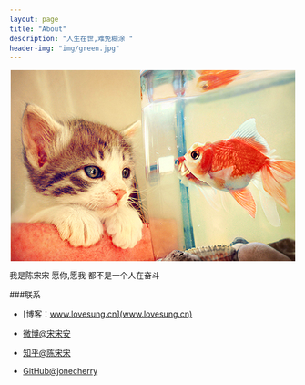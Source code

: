 ```yaml
---
layout: page
title: "About"
description: "人生在世,难免糊涂 "
header-img: "img/green.jpg"
---
```



<center>
    <p><img src="img/aboutme.jpg" align="center"></p>
</center>
我是陈宋宋
愿你,愿我
都不是一个人在奋斗

###联系

- [博客：www.lovesung.cn](www.lovesung.cn)

- [微博@宋宋安](http://weibo.com/u/2099380252)

- [知乎@陈宋宋](https://www.zhihu.com/people/song-qian-1014)

- [GitHub@jonecherry](https://github.com/jonecherry)








